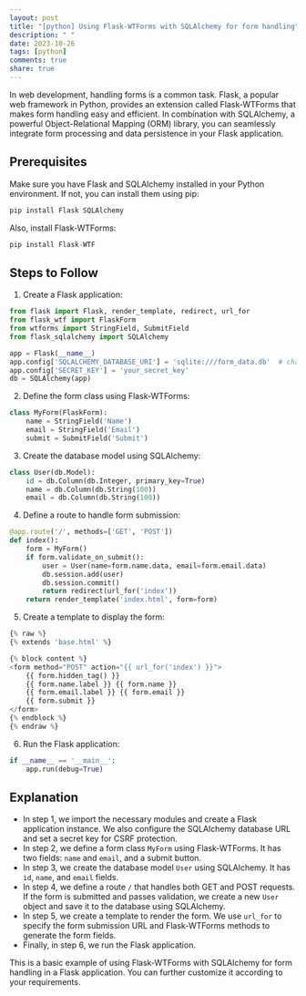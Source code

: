 ```yaml
---
layout: post
title: "[python] Using Flask-WTForms with SQLAlchemy for form handling"
description: " "
date: 2023-10-26
tags: [python]
comments: true
share: true
---
```


In web development, handling forms is a common task. Flask, a popular web framework in Python, provides an extension called Flask-WTForms that makes form handling easy and efficient. In combination with SQLAlchemy, a powerful Object-Relational Mapping (ORM) library, you can seamlessly integrate form processing and data persistence in your Flask application.

## Prerequisites

Make sure you have Flask and SQLAlchemy installed in your Python environment. If not, you can install them using pip:

```python
pip install Flask SQLAlchemy
```

Also, install Flask-WTForms:

```python
pip install Flask-WTF
```

## Steps to Follow

1. Create a Flask application:

```python
from flask import Flask, render_template, redirect, url_for
from flask_wtf import FlaskForm
from wtforms import StringField, SubmitField
from flask_sqlalchemy import SQLAlchemy

app = Flask(__name__)
app.config['SQLALCHEMY_DATABASE_URI'] = 'sqlite:///form_data.db'  # change the database URL as per your requirement
app.config['SECRET_KEY'] = 'your_secret_key'
db = SQLAlchemy(app)
```

2. Define the form class using Flask-WTForms:

```python
class MyForm(FlaskForm):
    name = StringField('Name')
    email = StringField('Email')
    submit = SubmitField('Submit')
```

3. Create the database model using SQLAlchemy:

```python
class User(db.Model):
    id = db.Column(db.Integer, primary_key=True)
    name = db.Column(db.String(100))
    email = db.Column(db.String(100))
```

4. Define a route to handle form submission:

```python
@app.route('/', methods=['GET', 'POST'])
def index():
    form = MyForm()
    if form.validate_on_submit():
        user = User(name=form.name.data, email=form.email.data)
        db.session.add(user)
        db.session.commit()
        return redirect(url_for('index'))
    return render_template('index.html', form=form)
```

5. Create a template to display the form:

```python
{% raw %}
{% extends 'base.html' %}

{% block content %}
<form method="POST" action="{{ url_for('index') }}">
    {{ form.hidden_tag() }}
    {{ form.name.label }} {{ form.name }}
    {{ form.email.label }} {{ form.email }}
    {{ form.submit }}
</form>
{% endblock %}
{% endraw %}
```

6. Run the Flask application:

```python
if __name__ == '__main__':
    app.run(debug=True)
```

## Explanation

- In step 1, we import the necessary modules and create a Flask application instance. We also configure the SQLAlchemy database URL and set a secret key for CSRF protection.
- In step 2, we define a form class `MyForm` using Flask-WTForms. It has two fields: `name` and `email`, and a submit button.
- In step 3, we create the database model `User` using SQLAlchemy. It has `id`, `name`, and `email` fields.
- In step 4, we define a route `/` that handles both GET and POST requests. If the form is submitted and passes validation, we create a new `User` object and save it to the database using SQLAlchemy.
- In step 5, we create a template to render the form. We use `url_for` to specify the form submission URL and Flask-WTForms methods to generate the form fields.
- Finally, in step 6, we run the Flask application.

This is a basic example of using Flask-WTForms with SQLAlchemy for form handling in a Flask application. You can further customize it according to your requirements.